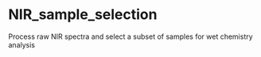 # NIR_sample_selection
Process raw NIR spectra and select a subset of samples for wet chemistry analysis
